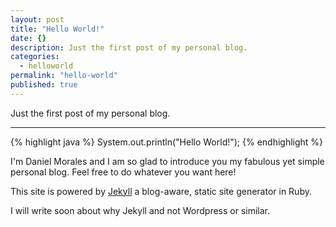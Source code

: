 ```yaml
---
layout: post
title: "Hello World!"
date: {}
description: Just the first post of my personal blog.
categories: 
  - helloworld
permalink: "hello-world"
published: true
---
```



Just the first post of my personal blog.

___

{% highlight java %}
System.out.println("Hello World!");
{% endhighlight %}

I'm Daniel Morales and I am so glad to introduce you my fabulous yet simple personal blog. Feel free to do whatever you want here!

This site is powered by [Jekyll](https://github.com/jekyll/jekyll) a blog-aware, static site generator in Ruby.

I will write soon about why Jekyll and not Wordpress or similar.
